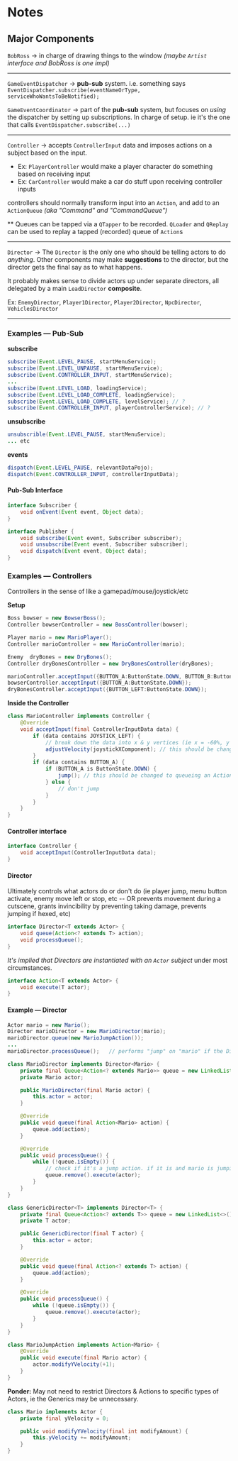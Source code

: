 # Notes

## Major Components

`BobRoss` &rarr; in charge of drawing things to the window _(maybe `Artist` interface and BobRoss is one impl)_

---

`GameEventDispatcher` &rarr; **pub-sub** system. i.e. something says `EventDispatcher.subscribe(eventNameOrType, serviceWhoWantsToBeNotified);`

`GameEventCoordinator` &rarr; part of the **pub-sub** system, but focuses on _using_ the dispatcher by setting up subscriptions. 
In charge of setup. ie it's the one that calls `EventDispatcher.subscribe(...)`

---

`Controller` &rarr; accepts `ControllerInput` data and imposes actions on a subject based on the input.

- Ex: `PlayerController` would make a player character do something based on receiving input
- Ex: `CarController` would make a car do stuff upon receiving controller inputs

controllers should normally transform input into an `Action`, and add to an `ActionQueue` _(aka "Command" and "CommandQueue")_

** Queues can be tapped via a `QTapper` to be recorded. `QLoader` and `QReplay` can be used to replay a tapped (recorded) queue of `Action`s

---

`Director` &rarr; The `Director` is the only one who should be telling actors to do _anything_.  Other components 
may make **suggestions** to the director, but the director gets the final say as to what happens.

It probably makes sense to divide actors up under separate directors, all delegated by a main `LeadDirector` **composite**.

Ex: `EnemyDirector`, `Player1Director`, `Player2Director`, `NpcDirector`, `VehiclesDirector`

---

### Examples &mdash; Pub-Sub

**subscribe**

```java
subscribe(Event.LEVEL_PAUSE, startMenuService);
subscribe(Event.LEVEL_UNPAUSE, startMenuService);
subscribe(Event.CONTROLLER_INPUT, startMenuService);
...
subscribe(Event.LEVEL_LOAD, loadingService);
subscribe(Event.LEVEL_LOAD_COMPLETE, loadingService);
subscribe(Event.LEVEL_LOAD_COMPLETE, levelService); // ?
subscribe(Event.CONTROLLER_INPUT, playerControllerService); // ?
```

**unsubscribe**

```java
unsubscrible(Event.LEVEL_PAUSE, startMenuService);
... etc
```

**events**

```java
dispatch(Event.LEVEL_PAUSE, relevantDataPojo);
dispatch(Event.CONTROLLER_INPUT, controllerInputData);
```

#### Pub-Sub Interface

```java
interface Subscriber {
    void onEvent(Event event, Object data);
}
```

```java
interface Publisher {
    void subscribe(Event event, Subscriber subscriber);
    void unsubscribe(Event event, Subscriber subscriber);
    void dispatch(Event event, Object data);
}
```

### Examples &mdash; Controllers

Controllers in the sense of like a gamepad/mouse/joystick/etc

**Setup**

```java
Boss bowser = new BowserBoss();
Controller bowserController = new BossController(bowser);

Player mario = new MarioPlayer();
Controller marioController = new MarioController(mario);

Enemy  dryBones = new DryBones();
Controller dryBonesController = new DryBonesController(dryBones);

marioController.acceptInput({BUTTON_A:ButtonState.DOWN, BUTTON_B:ButtonState.UP, JOYSTICK_LEFT:{angle:180, magnitude:80%}});
bowserController.acceptInput({BUTTON_A:ButtonState.DOWN});
dryBonesController.acceptInput({BUTTON_LEFT:ButtonState.DOWN});
```

**Inside the Controller**

```java
class MarioController implements Controller {
    @Override
    void acceptInput(final ControllerInputData data) {
        if (data contains JOYSTICK_LEFT) {
            // break down the data into x & y vertices (ie x = -60%, y = +80%)
            adjustVelocity(joystickXComponent); // this should be changed to queueing an Action
        }
        if (data contains BUTTON_A) {
            if (BUTTON_A is ButtonState.DOWN) {
                jump(); // this should be changed to queueing an Action
            } else {
                // don't jump
            }
        }
    }
}
```

#### Controller interface

```java
interface Controller {
    void acceptInput(ControllerInputData data);
}
```

#### Director

Ultimately controls what actors do or don't do (ie player jump, menu button activate, enemy move left or stop, etc
-- OR prevents movement during a cutscene, grants invincibility by preventing taking damage, prevents jumping if hexed, etc)

```java
interface Director<T extends Actor> {
    void queue(Action<? extends T> action);
    void processQueue();
}
```

_It's implied that Directors are instantiated with an `Actor` subject_ under most circumstances.

```java
interface Action<T extends Actor> {
    void execute(T actor);
}
```

#### Example &mdash; Director

```java
Actor mario = new Mario();
Director marioDirector = new MarioDirector(mario);
marioDirector.queue(new MarioJumpAction());
...
marioDirector.processQueue();   // performs "jump" on "mario" if the Director OKs it
```

```java
class MarioDirector implements Director<Mario> {
    private final Queue<Action<? extends Mario>> queue = new LinkedList<>();
    private Mario actor;

    public MarioDirector(final Mario actor) {
        this.actor = actor;
    }

    @Override
    public void queue(final Action<Mario> action) {
        queue.add(action);
    }

    @Override
    public void processQueue() {
        while (!queue.isEmpty()) {
            // check if it's a jump action. if it is and mario is jumping, DON'T execute it -- just skip it
            queue.remove().execute(actor);
        }
    }
}
```

```java
class GenericDirector<T> implements Director<T> {
    private final Queue<Action<? extends T>> queue = new LinkedList<>();
    private T actor;

    public GenericDirector(final T actor) {
        this.actor = actor;
    }

    @Override
    public void queue(final Action<? extends T> action) {
        queue.add(action);
    }

    @Override
    public void processQueue() {
        while (!queue.isEmpty()) {
            queue.remove().execute(actor);
        }
    }
}
```

```java
class MarioJumpAction implements Action<Mario> {
    @Override
    public void execute(final Mario actor) {
        actor.modifyYVelocity(+1);
    }
}
```

**Ponder:** May not need to restrict Directors &amp; Actions to specific types of Actors, ie the Generics may be unnecessary.

```java
class Mario implements Actor {
    private final yVelocity = 0;

    public void modifyYVelocity(final int modifyAmount) {
        this.yVelocity += modifyAmount;
    }
}
```